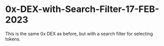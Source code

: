 # 0x-DEX-with-Search-Filter-17-FEB-2023
This is the same 0x DEX as before, but with a search filter for selecting tokens.
